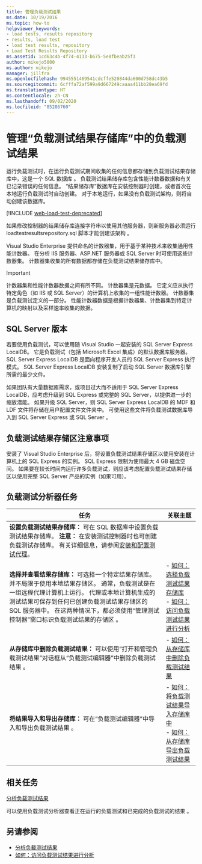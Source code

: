 ```yaml
---
title: 管理负载测试结果
ms.date: 10/19/2016
ms.topic: how-to
helpviewer_keywords:
- load tests, results repository
- results, load test
- load test results, repository
- Load Test Results Repository
ms.assetid: 1cd63c4b-4f74-4133-b675-5e8fbeab25f3
author: mikejo5000
ms.author: mikejo
manager: jillfra
ms.openlocfilehash: 9945551469541cdcffe520844da600d758dc43b5
ms.sourcegitcommit: 6cfffa72af599a9d667249caaaa411bb28ea69fd
ms.translationtype: HT
ms.contentlocale: zh-CN
ms.lasthandoff: 09/02/2020
ms.locfileid: "85286760"
---
```

# <a name="manage-load-test-results-in-the-load-test-results-repository"></a>管理“负载测试结果存储库”中的负载测试结果

运行负载测试时，在运行负载测试期间收集的任何信息都存储到负载测试结果存储库中，这是一个 SQL 数据库  。 负载测试结果储存库包含性能计数器数据和有关已记录错误的任何信息。 “结果储存库”数据库在安装控制器时创建，或者首次在本地运行负载测试时自动创建。 对于本地运行，如果没有负载测试架构，则将自动创建该数据库。

[!INCLUDE [web-load-test-deprecated](includes/web-load-test-deprecated.md)]

如果修改控制器的结果储存库连接字符串以使用其他服务器，则新服务器必须运行 loadtestresultsrepository.sql 脚本才能创建该架构  。

Visual Studio Enterprise 提供命名的计数器集，用于基于某种技术来收集通用性能计数器。 在分析 IIS 服务器、ASP.NET 服务器或 SQL Server 时可使用这些计数器集。 计数器集收集的所有数据都存储在负载测试结果储存库中。

> [!IMPORTANT]
> 计数器集和性能计数器数据之间有所不同。 计数器集是元数据。 它定义应从执行特定角色（如 IIS 或 SQL Server）的计算机上收集的一组性能计数器。 计数器集是负载测试定义的一部分。 性能计数器数据是根据计数器集、计数器集到特定计算机的映射以及采样速率收集的数据。

## <a name="sql-server-versions"></a>SQL Server 版本

若要使用负载测试，可以使用随 Visual Studio 一起安装的 SQL Server Express LocalDB。 它是负载测试（包括 Microsoft Excel 集成）的默认数据库服务器。 SQL Server Express LocalDB 是面向程序开发人员的 SQL Server Express 执行模式。 SQL Server Express LocalDB 安装复制了启动 SQL Server 数据库引擎所需的最少文件。

如果团队有大量数据库需求，或项目过大而不适用于 SQL Server Express LocalDB，应考虑升级到 SQL Express 或完整的 SQL Server，以提供进一步的缩放潜能。 如果升级 SQL Server，则 SQL Server Express LocalDB 的 MDF 和 LDF 文件将存储在用户配置文件文件夹中。 可使用这些文件将负载测试数据库导入到 SQL Server Express 或 SQL Server 。

## <a name="load-test-results-store-considerations"></a>负载测试结果存储区注意事项

安装了 Visual Studio Enterprise 后，将设置负载测试结果存储区以使用安装在计算机上的 SQL Express 的实例。 SQL Express 限制为使用最大 4 GB 磁盘空间。 如果要在较长时间内运行许多负载测试，则应该考虑配置负载测试结果存储区以使用完整 SQL Server 产品的实例（如果可用）。

## <a name="load-test-analyzer-tasks"></a>负载测试分析器任务

|任务|关联主题|
|-|-----------------------|
|**设置负载测试结果存储库：** 可在 SQL 数据库中设置负载测试结果存储库。 **注意：** 在安装测试控制器时也可创建负载测试存储库。 有关详细信息，请参阅[安装和配置测试代理](../test/lab-management/install-configure-test-agents.md)。||
|**选择并查看结果存储库：** 可选择一个特定结果存储库。 并不局限于使用本地结果存储区。 通常，负载测试是在一组远程代理计算机上运行。 代理或本地计算机生成的测试结果可保存到任何已创建负载测试结果存储区的 SQL 服务器中。 在这两种情况下，都必须使用“管理测试控制器”窗口标识负载测试结果的存储区  。|-   [如何：选择负载测试结果存储库](../test/how-to-select-a-load-test-results-repository.md)<br />-   [如何：访问负载测试结果进行分析](../test/how-to-access-load-test-results-for-analysis.md)|
|**从存储库中删除负载测试结果：** 可以使用“打开和管理负载测试结果”对话框从“负载测试编辑器”中删除负载测试结果   。|-   [如何：从存储库中删除负载测试结果](../test/how-to-delete-load-test-results-from-a-repository.md)|
|**将结果导入和导出存储库：** 可在“负载测试编辑器”中导入和导出负载测试结果  。|-   [如何：将负载测试结果导入存储库中](../test/how-to-import-load-test-results-into-a-repository.md)<br />-   [如何：从存储库导出负载测试结果](../test/how-to-export-load-test-results-from-a-repository.md)|

## <a name="related-tasks"></a>相关任务

[分析负载测试结果](../test/analyze-load-test-results-using-the-load-test-analyzer.md)

可以使用负载测试分析器查看正在运行的负载测试和已完成的负载测试的结果  。

## <a name="see-also"></a>另请参阅

- [分析负载测试结果](../test/analyze-load-test-results-using-the-load-test-analyzer.md)
- [如何：访问负载测试结果进行分析](../test/how-to-access-load-test-results-for-analysis.md)
